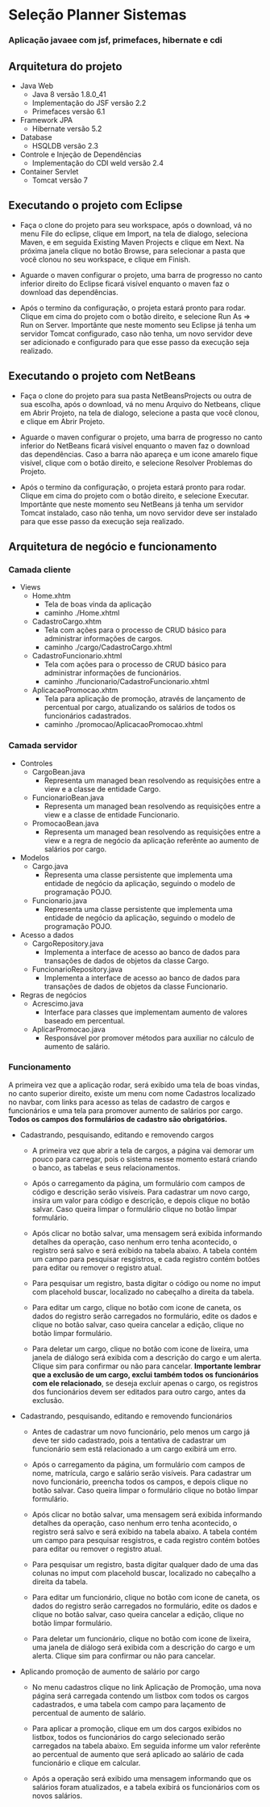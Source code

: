 # Seleção Planner Sistemas
### Aplicação javaee com jsf, primefaces, hibernate e cdi

## Arquitetura do projeto
* Java Web 
  * Java 8 versão 1.8.0_41 
  * Implementação do JSF versão 2.2
  * Primefaces versão 6.1
* Framework JPA
  * Hibernate versão 5.2
* Database
  * HSQLDB versão 2.3
* Controle e Injeção de Dependências
  * Implementação do CDI weld versão 2.4
* Container Servlet
  * Tomcat versão 7

## Executando o projeto com Eclipse

* Faça o clone do projeto para seu workspace, após o download, vá no menu File do eclipse, clique em Import, na tela
de dialogo, seleciona Maven, e em seguida Existing Maven Projects e clique em Next. Na próxima janela clique no botão Browse,
para selecionar a pasta que você clonou no seu workspace, e clique em Finish.

* Aguarde o maven configurar o projeto, uma barra de progresso no canto inferior direito do Eclipse ficará visível enquanto
o maven faz o download das dependências.

* Após o termino da configuração, o projeta estará pronto para rodar. Clique em cima do projeto com o botão direito, e selecione Run As =>
Run on Server. Importânte que neste momento seu Eclipse já tenha um servidor Tomcat configurado, caso não tenha, um novo servidor deve ser
adicionado e configurado para que esse passo da execução seja realizado.

## Executando o projeto com NetBeans

* Faça o clone do projeto para sua pasta NetBeansProjects ou outra de sua escolha, após o download, vá no menu Arquivo do Netbeans, 
clique em Abrir Projeto, na tela de dialogo, selecione a pasta que você clonou, e clique em Abrir Projeto.

* Aguarde o maven configurar o projeto, uma barra de progresso no canto inferior do NetBeans ficará visível enquanto
o maven faz o download das dependências. Caso a barra não apareça e um icone amarelo fique visível, clique com o botão
direito, e selecione Resolver Problemas do Projeto.

* Após o termino da configuração, o projeta estará pronto para rodar. Clique em cima do projeto com o botão direito, e selecione Executar. Importânte que neste momento seu NetBeans já tenha um servidor Tomcat instalado, caso não tenha, um novo servidor deve ser
instalado para que esse passo da execução seja realizado.

## Arquitetura de negócio e funcionamento

### Camada cliente
* Views
  * Home.xhtm
    - Tela de boas vinda da aplicação
    - caminho ./Home.xhtml
  * CadastroCargo.xhtm
    - Tela com ações para o processo de CRUD básico para administrar informações de cargos.
    - caminho ./cargo/CadastroCargo.xhtml
  * CadastroFuncionario.xhtml
    - Tela com ações para o processo de CRUD básico para administrar informações de funcionários.
    - caminho ./funcionario/CadastroFuncionario.xhtml
  * AplicacaoPromocao.xhtm
    - Tela para aplicação de promoção, através de lançamento de percentual por cargo,
  	 atualizando os salários de todos os funcionários cadastrados.
    - caminho ./promocao/AplicacaoPromocao.xhtml
### Camada servidor
* Controles
  * CargoBean.java
    - Representa um managed bean resolvendo as requisições entre a view e a classe de entidade
 Cargo.
  * FuncionarioBean.java
    - Representa um managed bean resolvendo as requisições entre a view e a classe de entidade
Funcionario.
  * PromocaoBean.java
    - Representa um managed bean resolvendo as requisições entre a view e a regra de negócio
 da aplicação referênte ao aumento de salários por cargo.
* Modelos
  * Cargo.java
    - Representa uma classe persistente que implementa uma entidade de negócio da aplicação,
 seguindo o modelo de programação POJO.
  * Funcionario.java
    - Representa uma classe persistente que implementa uma entidade de negócio da aplicação,
 seguindo o modelo de programação POJO.
* Acesso a dados
  * CargoRepository.java
    - Implementa a interface de acesso ao banco de dados para transações de dados de objetos da classe
 Cargo.
  * FuncionarioRepository.java
    - Implementa a interface de acesso ao banco de dados para transações de dados de objetos da classe
 Funcionario.
* Regras de negócios
  * Acrescimo.java
    - Interface para classes que implementam aumento de valores baseado em percentual.
  * AplicarPromocao.java
    - Responsável por promover métodos para auxiliar no cálculo de aumento de salário.
### Funcionamento

A primeira vez que a aplicação rodar, será exibido uma tela de boas vindas, no canto superior direito, existe um menu com
nome Cadastros localizado no navbar, com links para acesso as telas de cadastro de cargos e funcionários e uma tela para promover aumento de salários por cargo. **Todos os campos dos formulários de cadastro são obrigatórios.** 

* Cadastrando, pesquisando, editando e removendo cargos
  * A primeira vez que abrir a tela de cargos, a página vai demorar um pouco para carregar, pois o sistema nesse momento
  estará criando o banco, as tabelas e seus relacionamentos.
  
  * Após o carregamento da página, um formulário com campos de código e descrição serão visíveis. Para cadastrar um novo cargo,
  insira um valor para código e descrição, e depois clique no botão salvar. Caso queira limpar o formulário clique no botão limpar formulário.
  
  * Após clicar no botão salvar, uma mensagem será exibida informando detalhes da operação, caso nenhum erro tenha acontecido, o registro será salvo e será exibido na tabela abaixo. A tabela contém um campo para pesquisar resgistros, e cada registro contém
  botões para editar ou remover o registro atual.
  
  * Para pesquisar um registro, basta digitar o código ou nome no imput com placehold buscar, localizado no cabeçalho a direita da tabela.  
  
  * Para editar um cargo, clique no botão com icone de caneta, os dados do registro serão carregados no formulário, edite
  os dados e clique no botão salvar, caso queira cancelar a edição, clique no botão limpar formulário.
  
  * Para deletar um cargo, clique no botão com icone de lixeira, uma janela de diálogo será exibida com a descrição do cargo e um alerta. Clique sim para confirmar ou não para cancelar. **Importante lembrar que a exclusão de um cargo, exclui também todos os funcionários com ele relacionado**, se deseja excluir apenas o cargo, os registros dos funcionários devem ser editados para outro cargo, antes da exclusão.   

* Cadastrando, pesquisando, editando e removendo funcionários
  * Antes de cadastrar um novo funcionário, pelo menos um cargo já deve ter sido cadastrado, pois a tentativa de cadastrar um
  funcionário sem está relacionado a um cargo exibirá um erro.
  
  * Após o carregamento da página, um formulário com campos de nome, matrícula, cargo e salário serão visíveis. Para cadastrar um novo funcionário, preencha todos os campos, e depois clique no botão salvar. Caso queira limpar o formulário clique no botão limpar formulário.
  
  * Após clicar no botão salvar, uma mensagem será exibida informando detalhes da operação, caso nenhum erro tenha acontecido, o registro será salvo e será exibido na tabela abaixo. A tabela contém um campo para pesquisar resgistros, e cada registro contém
  botões para editar ou remover o registro atual.
  
  * Para pesquisar um registro, basta digitar qualquer dado de uma das colunas no imput com placehold buscar, localizado no cabeçalho a direita da tabela.  
  
  * Para editar um funcionário, clique no botão com icone de caneta, os dados do registro serão carregados no formulário, edite
  os dados e clique no botão salvar, caso queira cancelar a edição, clique no botão limpar formulário.
  
  * Para deletar um funcionário, clique no botão com icone de lixeira, uma janela de diálogo será exibida com a descrição do cargo e um alerta. Clique sim para confirmar ou não para cancelar.

* Aplicando promoção de aumento de salário por cargo
  * No menu cadastros clique no link Aplicação de Promoção, uma nova página será carregada contendo um listbox com todos os cargos cadastrados, e uma tabela com campo para laçamento de percentual de aumento de salário.
  
  * Para aplicar a promoção, clique em um dos cargos exibidos no listbox, todos os funcionários do cargo selecionado serão carregados na tabela abaixo. Em seguida informe um valor referênte ao percentual de aumento que será aplicado ao salário de cada funcionário e clique em calcular.

  * Após a operação será exibido uma mensagem informando que os salários foram atualizados, e a tabela exibirá os funcionários com os novos salários.
  
  
